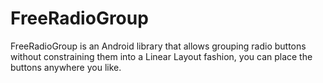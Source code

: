 # FreeRadioGroup
FreeRadioGroup is an Android library that allows grouping radio buttons without constraining them into a Linear Layout fashion, you can place the buttons anywhere you like.
